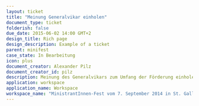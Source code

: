 ```yaml
---
layout: ticket
title: "Meinung Generalvikar einholen"
document_type: ticket
folderish: false
due_date: 2015-06-02 14:00 GMT+2
design_title: Rich page
design_description: Example of a ticket
parent: minifest
case_state: In Bearbeitung
icon: plus
document_creator: Alexander Pilz
document_creator_id: pilz
description: Meinung des Generalvikars zum Umfang der Förderung einholen.
application: workspace
application_name: Workspace
workspace_name: "MinistrantInnen-Fest vom 7. September 2014 in St. Gallen"
---
```


